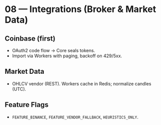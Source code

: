 # 08 — Integrations (Broker & Market Data)

## Coinbase (first)
- OAuth2 code flow → Core seals tokens.
- Import via Workers with paging, backoff on 429/5xx.

## Market Data
- OHLCV vendor (REST). Workers cache in Redis; normalize candles (UTC).

## Feature Flags
- `FEATURE_BINANCE`, `FEATURE_VENDOR_FALLBACK`, `HEURISTICS_ONLY`.
